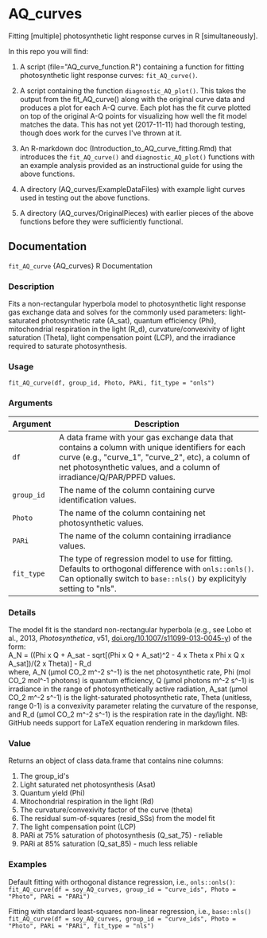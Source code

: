 # AQ_curves

Fitting [multiple] photosynthetic light response curves in R [simultaneously].

In this repo you will find:

1) A script (file="AQ_curve_function.R") containing a function for fitting photosynthetic light response curves: `fit_AQ_curve()`.   

2) A script containing the function `diagnostic_AQ_plot()`. This takes the output from the fit_AQ_curve() along with the original curve data and produces a plot for each A-Q curve. Each plot has the fit curve plotted on top of the original A-Q points for visualizing how well the fit model matches the data. This has not yet (2017-11-11) had thorough testing, though does work for the curves I've thrown at it.   

3) An R-markdown doc (Introduction_to_AQ_curve_fitting.Rmd) that introduces the `fit_AQ_curve()` and `diagnostic_AQ_plot()` functions with an example analysis provided as an instructional guide for using the above functions.   

4) A directory (AQ_curves/ExampleDataFiles) with example light curves used in testing out the above functions.   

5) A directory (AQ_curves/OriginalPieces) with earlier pieces of the above functions before they were sufficiently functional.   

## Documentation

`fit_AQ_curve` {AQ_curves}                                                                        R Documentation

### Description

Fits a non-rectangular hyperbola model to photosynthetic light response gas exchange data and solves for the commonly used parameters: light-saturated photosynthetic rate (A_sat), quantum efficiency (Phi), mitochondrial respiration in the light (R_d), curvature/convexivity of light saturation (Theta), light compensation point (LCP), and the irradiance required to saturate photosynthesis.
    
### Usage    
    
`fit_AQ_curve(df, group_id, Photo, PARi, fit_type = "onls")`
    
### Arguments    

Argument      | Description
------------- | ----------------------------------------------------------------
`df`          | A data frame with your gas exchange data that contains a column with unique identifiers for each curve (e.g., "curve_1", "curve_2", etc), a column of net photosynthetic values, and a column of irradiance/Q/PAR/PPFD values.
`group_id`    | The name of the column containing curve identification values.
`Photo`       | The name of the column containing net photosynthetic values.
`PARi`        | The name of the column containing irradiance values.
`fit_type`    | The type of regression model to use for fitting. Defaults to orthogonal difference with `onls::onls()`. Can optionally switch to `base::nls()` by explicityly setting to "nls".

### Details   

The model fit is the standard non-rectangular hyperbola (e.g., see Lobo et al., 2013, _Photosynthetica_, v51, [doi.org/10.1007/s11099-013-0045-y][link to Lobo, et al., 2013]) of the form:   
A_N = ((Phi x Q + A_sat - sqrt[(Phi x Q + A_sat)^2 - 4 x Theta x Phi x Q x A_sat])/(2 x Theta)] - R_d  
where, A_N (µmol CO_2 m^-2 s^-1) is the net photosynthetic rate, Phi (mol CO_2 mol^-1 photons) is quantum efficiency, Q (µmol photons m^-2 s^-1) is irradiance in the range of photosynthetically active radiation, A_sat (µmol CO_2 m^-2 s^-1) is the light-saturated photosynthetic rate, Theta (unitless, range 0-1) is a convexivity parameter relating the curvature of the response, and R_d (µmol CO_2 m^-2 s^-1) is the respiration rate in the day/light.
NB: GitHub needs support for LaTeX equation rendering in markdown files.


### Value   

Returns an object of class data.frame that contains nine columns:  

1. The group_id's  
2. Light saturated net photosynthesis (Asat)  
3. Quantum yield (Phi)  
4. Mitochondrial respiration in the light (Rd)   
5. The curvature/convexivity factor of the curve (theta)  
6. The residual sum-of-squares (resid_SSs) from the model fit  
7. The light compensation point (LCP)  
8. PARi at 75% saturation of photosynthesis (Q_sat_75) - reliable  
9. PARi at 85% saturation (Q_sat_85) - much less reliable  


### Examples   
Default fitting with orthogonal distance regression, i.e., `onls::onls()`:   
`fit_AQ_curve(df = soy_AQ_curves, group_id = "curve_ids", Photo = "Photo", PARi = "PARi")`   

Fitting with standard least-squares non-linear regression, i.e., `base::nls()`   
`fit_AQ_curve(df = soy_AQ_curves, group_id = "curve_ids", Photo = "Photo", PARi = "PARi", fit_type = "nls")`   

[link to Lobo, et al., 2013]: http://doi.org/10.1007/s11099-013-0045-y
